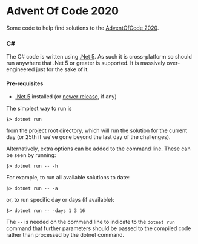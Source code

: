 # Advent Of Code 2020

Some code to help find solutions to the [AdventOfCode 2020](https://adventofcode.com/).

### C#
The C# code is written using [.Net 5](https://dotnet.microsoft.com/download/dotnet/5.0). As such it is cross-platform so should run anywhere that
.Net 5 or greater is supported. It is massively over-engineered just for the sake of it.

#### Pre-requisites
* [.Net 5](https://dotnet.microsoft.com/download/dotnet/5.0) installed (or [newer release](https://dotnet.microsoft.com/download/dotnet), if any)

The simplest way to run is

```
$> dotnet run
```

from the project root directory, which will run the solution for the current day (or 25th if we've gone beyond the last day of the challenges).

Alternatively, extra options can be added to the command line. These can be seen by running:
```
$> dotnet run -- -h
```

For example, to run all available solutions to date:
```
$> dotnet run -- -a
```

or, to run specific day or days (if available):

```
$> dotnet run -- -days 1 3 16
```

The ```--``` is needed on the command line to indicate to the `dotnet run` command that further parameters should be passed to the compiled code rather than processed by the dotnet command.
